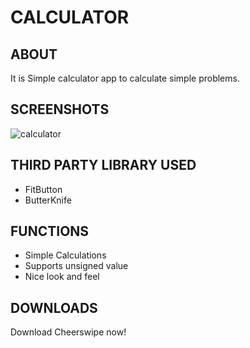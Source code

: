 # CALCULATOR

## ABOUT
It is Simple calculator app to calculate simple problems.

## SCREENSHOTS
![calculator](https://user-images.githubusercontent.com/44651301/103457476-b58d5800-4d25-11eb-88fa-d35ebe2fc082.gif)

## THIRD PARTY LIBRARY USED
* FitButton
* ButterKnife 

## FUNCTIONS
* Simple Calculations
* Supports unsigned value
* Nice look and feel

## DOWNLOADS
<p>Download Cheerswipe now!</p>
<div
  class="store-badge"
  data-name="Calculator - Quick Setting Tile"
  data-google-play-url="https://play.google.com/store/apps/details?id=com.swayam.calculator"
  data-app-store-url="https://apps.apple.com/us/app/cheerswipe/id1468158095?ls=1"
></div>
<script async src="https://cdn.jsdelivr.net/npm/store-badge@1/build/bundle.js"></script>
